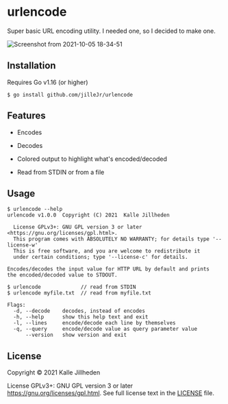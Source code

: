 # urlencode

Super basic URL encoding utility. I needed one, so I decided to make one.

![Screenshot from 2021-10-05 18-34-51](https://user-images.githubusercontent.com/2477952/136065171-c4c693f4-38de-4b3b-b628-f066b4a96769.png)

## Installation

Requires Go v1.16 (or higher)

```console
$ go install github.com/jilleJr/urlencode
```

## Features

- Encodes

- Decodes

- Colored output to highlight what's encoded/decoded

- Read from STDIN or from a file

## Usage

```console
$ urlencode --help
urlencode v1.0.0  Copyright (C) 2021  Kalle Jillheden

  License GPLv3+: GNU GPL version 3 or later <https://gnu.org/licenses/gpl.html>.
  This program comes with ABSOLUTELY NO WARRANTY; for details type '--license-w'
  This is free software, and you are welcome to redistribute it
  under certain conditions; type '--license-c' for details.

Encodes/decodes the input value for HTTP URL by default and prints
the encoded/decoded value to STDOUT.

$ urlencode             // read from STDIN
$ urlencode myfile.txt  // read from myfile.txt

Flags:
  -d, --decode    decodes, instead of encodes
  -h, --help      show this help text and exit
  -l, --lines     encode/decode each line by themselves
  -q, --query     encode/decode value as query parameter value
      --version   show version and exit
```

## License

Copyright &copy; 2021 Kalle Jillheden

License GPLv3+: GNU GPL version 3 or later <https://gnu.org/licenses/gpl.html>.
See full license text in the [LICENSE](./LICENSE) file.
